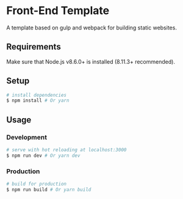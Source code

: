# Front-End Template

A template based on gulp and webpack for building static websites.

## Requirements

Make sure that Node.js v8.6.0+ is installed (8.11.3+ recommended).

## Setup

```bash
# install dependencies
$ npm install # Or yarn
```

## Usage

### Development

```bash
# serve with hot reloading at localhost:3000
$ npm run dev # Or yarn dev
```

### Production

```bash
# build for production
$ npm run build # Or yarn build
```
